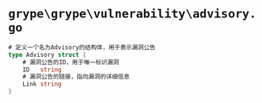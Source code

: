 # `grype\grype\vulnerability\advisory.go`

```go
# 定义一个名为Advisory的结构体，用于表示漏洞公告
type Advisory struct {
    # 漏洞公告的ID，用于唯一标识漏洞
    ID   string
    # 漏洞公告的链接，指向漏洞的详细信息
    Link string
}
```
